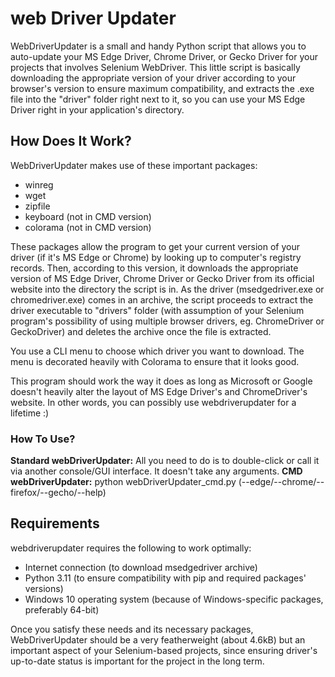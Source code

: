 # web Driver Updater

WebDriverUpdater is a small and handy Python script that allows you to auto-update your MS Edge Driver, Chrome Driver, or Gecko Driver for your projects that involves Selenium WebDriver. This little script is basically downloading the appropriate version of your driver according to your browser's version to ensure maximum compatibility, and extracts the .exe file into the "driver" folder right next to it, so you can use your MS Edge Driver right in your application's directory.

## How Does It Work?

WebDriverUpdater makes use of these important packages:

- winreg
- wget
- zipfile
- keyboard (not in CMD version)
- colorama (not in CMD version)

These packages allow the program to get your current version of your driver (if it's MS Edge or Chrome) by looking up to computer's registry records. Then, according to this version, it downloads the appropriate version of MS Edge Driver, Chrome Driver or Gecko Driver from its official website into the directory the script is in. As the driver (msedgedriver.exe or chromedriver.exe) comes in an archive, the script proceeds to extract the driver executable to "drivers" folder (with assumption of your Selenium program's possibility of using multiple browser drivers, eg. ChromeDriver or GeckoDriver) and deletes the archive once the file is extracted.

You use a CLI menu to choose which driver you want to download. The menu is decorated heavily with Colorama to ensure that it looks good.

This program should work the way it does as long as Microsoft or Google doesn't heavily alter the layout of MS Edge Driver's and ChromeDriver's website. In other words, you can possibly use webdriverupdater for a lifetime :)

### How To Use?

**Standard webDriverUpdater:** All you need to do is to double-click or call it via another console/GUI interface. It doesn't take any arguments.
**CMD webDriverUpdater:** python webDriverUpdater_cmd.py (--edge/--chrome/--firefox/--gecho/--help)

## Requirements

webdriverupdater requires the following to work optimally:

- Internet connection (to download msedgedriver archive)
- Python 3.11 (to ensure compatibility with pip and required packages' versions)
- Windows 10 operating system (because of Windows-specific packages, preferably 64-bit)

Once you satisfy these needs and its necessary packages, WebDriverUpdater should be a very featherweight (about 4.6kB) but an important aspect of your Selenium-based projects, since ensuring driver's up-to-date status is important for the project in the long term.
